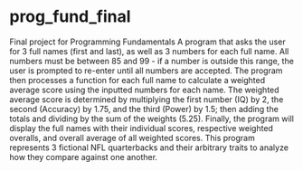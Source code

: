 # prog_fund_final
Final project for Programming Fundamentals
    A program that asks the user for 3 full names (first and last), as well as 3 numbers for each full name.
      All numbers must be between 85 and 99 - if a number is outside this range, the user is prompted to re-enter until all numbers are accepted.
    The program then processes a function for each full name to calculate a weighted average score using the inputted numbers for each name.
    The weighted average score is determined by multiplying the first number (IQ) by 2, the second (Accuracy) by 1.75, and the third (Power) by 1.5;
      then adding the totals and dividing by the sum of the weights (5.25).
      Finally, the program will display the full names with their individual scores, respective weighted overalls, and overall average of all weighted scores.
    This program represents 3 fictional NFL quarterbacks and their arbitrary traits to analyze how they compare against one another.

